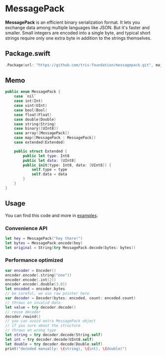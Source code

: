 # MessagePack

**MessagePack** is an efficient binary serialization format. It lets you exchange data among multiple languages like JSON. But it's faster and smaller. Small integers are encoded into a single byte, and typical short strings require only one extra byte in addition to the strings themselves.

## Package.swift

```swift
.Package(url: "https://github.com/tris-foundation/messagepack.git", majorVersion: 0, minor: 3)
```

## Memo

```swift
public enum MessagePack {
    case `nil`
    case int(Int)
    case uint(UInt)
    case bool(Bool)
    case float(Float)
    case double(Double)
    case string(String)
    case binary([UInt8])
    case array([MessagePack])
    case map([MessagePack : MessagePack])
    case extended(Extended)

    public struct Extended {
        public let type: Int8
        public let data: [UInt8]
        public init(type: Int8, data: [UInt8]) {
            self.type = type
            self.data = data
        }
    }
}
```

## Usage

You can find this code and more in [examples](https://github.com/tris-foundation/examples).

### Convenience API

```swift
let hey = MessagePack("hey there!")
let bytes = MessagePack.encode(hey)
let original = String(try MessagePack.decode(bytes: bytes))
```

### Performance optimized

```swift
var encoder = Encoder()
encoder.encode(.string("one"))
encoder.encode(.int(2))
encoder.encode(.double(3.0))
let encoded = encoder.bytes
// be careful, we use raw pointer here
var decoder = Decoder(bytes: encoded, count: encoded.count)
// throws on invalid data
let value = try decoder.decode()
// reuse decoder
decoder.rewind()
// you can avoid extra MessagePack object
// if you sure about the structure
// throws on wrong type
let string = try decoder.decode(String.self)
let int = try decoder.decode(UInt8.self)
let double = try decoder.decode(Double.self)
print("decoded manually: \(string), \(int), \(double)")
```
